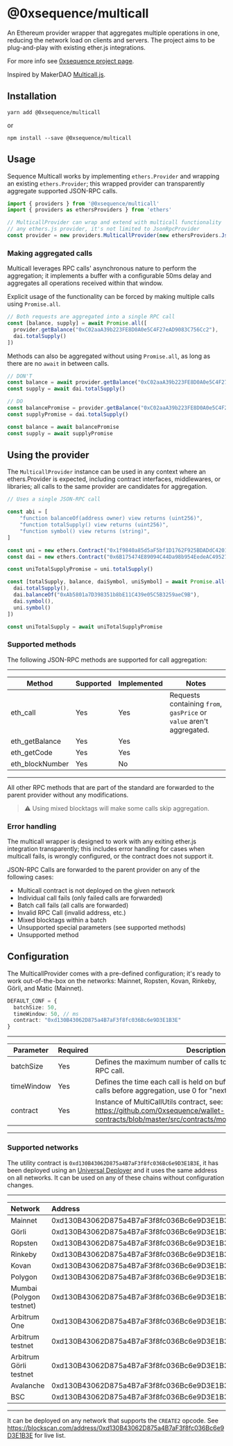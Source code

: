 @0xsequence/multicall
=====================

An Ethereum provider wrapper that aggregates multiple operations in one, reducing the network load
on clients and servers. The project aims to be plug-and-play with existing ether.js integrations.

For more info see [0xsequence project page](https://github.com/0xsequence/sequence.js).

Inspired by MakerDAO [Multicall.js](https://github.com/makerdao/multicall.js).

## Installation

`yarn add @0xsequence/multicall`

or

`npm install --save @0xsequence/multicall`

## Usage

Sequence Multicall works by implementing `ethers.Provider` and wrapping an existing `ethers.Provider`; this
wrapped provider can transparently aggregate supported JSON-RPC calls.

```ts
import { providers } from '@0xsequence/multicall'
import { providers as ethersProviders } from 'ethers'

// MulticallProvider can wrap and extend with multicall functionality
// any ethers.js provider, it's not limited to JsonRpcProvider
const provider = new providers.MulticallProvider(new ethersProviders.JsonRpcProvider("https://cloudflare-eth.com/"))
```

### Making aggregated calls

Multicall leverages RPC calls' asynchronous nature to perform the aggregation; it implements a buffer
with a configurable 50ms delay and aggregates all operations received within that window.

Explicit usage of the functionality can be forced by making multiple calls using `Promise.all`.

```ts
// Both requests are aggregated into a single RPC call
const [balance, supply] = await Promise.all([
  provider.getBalance("0xC02aaA39b223FE8D0A0e5C4F27eAD9083C756Cc2"),
  dai.totalSupply()
])
```

Methods can also be aggregated without using `Promise.all`, as long as there are no `await` in between calls.

```ts
// DON'T
const balance = await provider.getBalance("0xC02aaA39b223FE8D0A0e5C4F27eAD9083C756Cc2")
const supply = await dai.totalSupply()

// DO
const balancePromise = provider.getBalance("0xC02aaA39b223FE8D0A0e5C4F27eAD9083C756Cc2")
const supplyPromise = dai.totalSupply()

const balance = await balancePromise
const supply = await supplyPromise
```

## Using the provider

The `MulticallProvider` instance can be used in any context where an ethers.Provider is expected, including
contract interfaces, middlewares, or libraries; all calls to the same provider are candidates for aggregation.

```ts
// Uses a single JSON-RPC call

const abi = [
    "function balanceOf(address owner) view returns (uint256)",
    "function totalSupply() view returns (uint256)",
    "function symbol() view returns (string)",
]

const uni = new ethers.Contract("0x1f9840a85d5aF5bf1D1762F925BDADdC4201F984", abi, provider)
const dai = new ethers.Contract("0x6B175474E89094C44Da98b954EedeAC495271d0F", abi, provider)

const uniTotalSupplyPromise = uni.totalSupply()

const [totalSupply, balance, daiSymbol, uniSymbol] = await Promise.all([
  dai.totalSupply(),
  dai.balanceOf("0xAb5801a7D398351b8bE11C439e05C5B3259aeC9B"),
  dai.symbol(),
  uni.symbol()
])

const uniTotalSupply = await uniTotalSupplyPromise
```


### Supported methods

The following JSON-RPC methods are supported for call aggregation:

--------------------------------------------------------------------------------------------------------------------
| Method          | Supported | Implemented | Notes                                                                |
|-----------------|-----------|-------------|----------------------------------------------------------------------|
| eth_call        | Yes       | Yes         | Requests containing `from`, `gasPrice` or `value` aren't aggregated. |
| eth_getBalance  | Yes       | Yes         |                                                                      |
| eth_getCode     | Yes       | Yes         |                                                                      |
| eth_blockNumber | Yes       | No          |                                                                      |
--------------------------------------------------------------------------------------------------------------------

All other RPC methods that are part of the standard are forwarded to the parent provider without any modifications.

> ⚠️ Using mixed blocktags will make some calls skip aggregation.


### Error handling

The multicall wrapper is designed to work with any exiting ether.js integration transparently; this includes error
handling for cases when multicall fails, is wrongly configured, or the contract does not support it.

JSON-RPC Calls are forwarded to the parent provider on any of the following cases:
- Multicall contract is not deployed on the given network
- Individual call fails (only failed calls are forwarded)
- Batch call fails (all calls are forwarded)
- Invalid RPC Call (invalid address, etc.)
- Mixed blocktags within a batch
- Unsupported special parameters (see supported methods)
- Unsupported method


## Configuration

The MulticallProvider comes with a pre-defined configuration; it's ready to work out-of-the-box on
the networks: Mainnet, Ropsten, Kovan, Rinkeby, Görli, and Matic (Mainnet).

```ts
DEFAULT_CONF = {
  batchSize: 50,
  timeWindow: 50, // ms
  contract: "0xd130B43062D875a4B7aF3f8fc036Bc6e9D3E1B3E"
}
```
--------------------------------------------------------------------------------------------------------------------------------------------------------------------------------
| Parameter  | Required | Description                                                                                                                                          |
|------------|----------|------------------------------------------------------------------------------------------------------------------------------------------------------|
| batchSize  | Yes      | Defines the maximum number of calls to batch into a single JSON-RPC call.                                                                            |
| timeWindow | Yes      | Defines the time each call is held on buffer waiting for subsequent calls before aggregation, use 0 for "next js tick".                              |
| contract   | Yes      | Instance of MultiCallUtils contract, see: https://github.com/0xsequence/wallet-contracts/blob/master/src/contracts/modules/utils/MultiCallUtils.sol  |
--------------------------------------------------------------------------------------------------------------------------------------------------------------------------------


### Supported networks

The utility contract is `0xd130B43062D875a4B7aF3f8fc036Bc6e9D3E1B3E`, it has been deployed using an [Universal Deployer](https://gist.github.com/Agusx1211/de05dabf918d448d315aa018e2572031) and it uses the same address on all networks. It can be used on any of these chains without configuration changes.

------------------------------------------------------------------------------------
| Network                  | Address                                    | Deployed |
|:-------------------------|:-------------------------------------------|:---------|
| Mainnet                  | 0xd130B43062D875a4B7aF3f8fc036Bc6e9D3E1B3E | Yes      |
| Görli                    | 0xd130B43062D875a4B7aF3f8fc036Bc6e9D3E1B3E | Yes      |
| Ropsten                  | 0xd130B43062D875a4B7aF3f8fc036Bc6e9D3E1B3E | Yes      |
| Rinkeby                  | 0xd130B43062D875a4B7aF3f8fc036Bc6e9D3E1B3E | Yes      |
| Kovan                    | 0xd130B43062D875a4B7aF3f8fc036Bc6e9D3E1B3E | Yes      |
| Polygon                  | 0xd130B43062D875a4B7aF3f8fc036Bc6e9D3E1B3E | Yes      |
| Mumbai (Polygon testnet) | 0xd130B43062D875a4B7aF3f8fc036Bc6e9D3E1B3E | Yes      |
| Arbitrum One             | 0xd130B43062D875a4B7aF3f8fc036Bc6e9D3E1B3E | Yes      |
| Arbitrum testnet         | 0xd130B43062D875a4B7aF3f8fc036Bc6e9D3E1B3E | Yes      |
| Arbitrum Görli testnet   | 0xd130B43062D875a4B7aF3f8fc036Bc6e9D3E1B3E | Yes      |
| Avalanche                | 0xd130B43062D875a4B7aF3f8fc036Bc6e9D3E1B3E | Yes      |
| BSC                      | 0xd130B43062D875a4B7aF3f8fc036Bc6e9D3E1B3E | Yes      |
------------------------------------------------------------------------------------

It can be deployed on any network that supports the `CREATE2` opcode. See https://blockscan.com/address/0xd130B43062D875a4B7aF3f8fc036Bc6e9D3E1B3E for live list.

